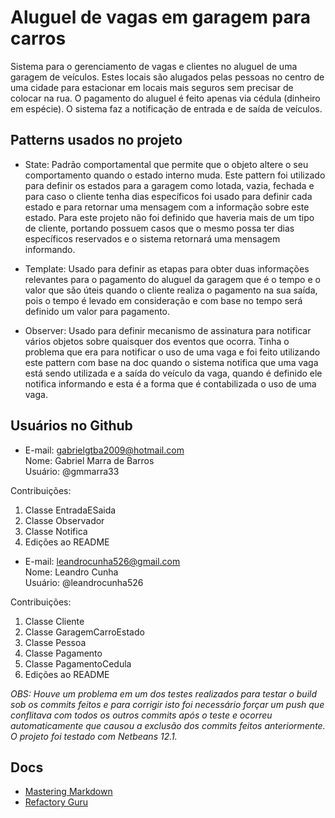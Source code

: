 # Aluguel de vagas em garagem para carros

Sistema para o gerenciamento de vagas e clientes no aluguel de uma garagem de veículos. Estes locais são alugados pelas pessoas no centro de uma cidade para estacionar em locais mais seguros sem precisar de colocar na rua. O pagamento do aluguel é feito apenas via cédula (dinheiro em espécie). O sistema faz a notificação de entrada e de saída de veículos.

## Patterns usados no projeto

- State: Padrão comportamental que permite que o objeto altere o seu comportamento quando o estado interno muda. Este pattern foi utilizado para definir os estados para a garagem como lotada, vazia, fechada e para caso o cliente tenha dias específicos foi usado para definir cada estado e para retornar uma mensagem com a informação sobre este estado. Para este projeto não foi definido que haveria mais de um tipo de cliente, portando possuem casos que o mesmo possa ter dias específicos reservados e o sistema retornará uma mensagem informando.
   
- Template: Usado para definir as etapas para obter duas informações relevantes para o pagamento do aluguel da garagem que é o tempo e o valor que são úteis quando o cliente realiza o pagamento na sua saída, pois o tempo é levado em consideração e com base no tempo será definido um valor para pagamento.

- Observer: Usado para definir mecanismo de assinatura para notificar vários objetos sobre quaisquer dos eventos que ocorra. Tinha o problema que era para notificar o uso de uma vaga e foi feito utilizando este pattern com base na doc quando o sistema notifica que uma vaga está sendo utilizada e a saída do veículo da vaga, quando é definido ele notifica informando e esta é a forma que é contabilizada o uso de uma vaga.

## Usuários no Github

- E-mail: gabrielgtba2009@hotmail.com  
  Nome: Gabriel Marra de Barros   
  Usuário: @gmmarra33  

Contribuições:

1. Classe EntradaESaida
1. Classe Observador
1. Classe Notifica
1. Edições ao README

- E-mail: leandrocunha526@gmail.com   
  Nome: Leandro Cunha   
  Usuário: @leandrocunha526

Contribuições:

1. Classe Cliente
1. Classe GaragemCarroEstado
1. Classe Pessoa
1. Classe Pagamento
1. Classe PagamentoCedula
1. Edições ao README

_OBS: Houve um problema em um dos testes realizados para testar o build sob os commits feitos e para corrigir isto foi necessário forçar um push que conflitava com todos os outros commits após o teste e ocorreu automaticamente que causou a exclusão dos commits feitos anteriormente. O projeto foi testado com Netbeans 12.1._

## Docs

- [Mastering Markdown](https://guides.github.com/features/mastering-markdown/)
- [Refactory Guru](https://refactoring.guru/pt-br/design-patterns)
